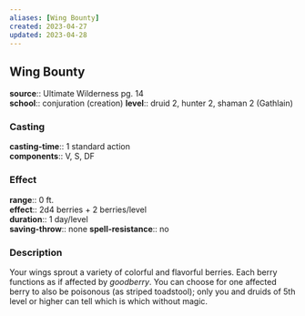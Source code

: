 ```yaml
---
aliases: [Wing Bounty]
created: 2023-04-27
updated: 2023-04-28
---
```


## Wing Bounty

**source**:: Ultimate Wilderness pg. 14  
**school**:: conjuration (creation)
**level**:: druid 2, hunter 2, shaman 2 (Gathlain)

### Casting

**casting-time**:: 1 standard action  
**components**:: V, S, DF

### Effect

**range**:: 0 ft.  
**effect**:: 2d4 berries + 2 berries/level  
**duration**:: 1 day/level  
**saving-throw**:: none
**spell-resistance**:: no

### Description

Your wings sprout a variety of colorful and flavorful berries. Each berry functions as if affected by *goodberry*. You can choose for one affected berry to also be poisonous (as striped toadstool); only you and druids of 5th level or higher can tell which is which without magic.
